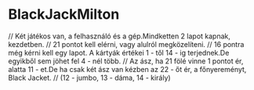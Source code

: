 # BlackJackMilton

 // Két játékos van, a felhasználó és a gép.Mindketten 2 lapot kapnak, kezdetben.
 // 21 pontot kell elérni, vagy alulról megközelíteni.
 // 16 pontra még kérni kell egy lapot. A kártyák értékei 1 - től 14 - ig terjednek.De egyikből sem jöhet fel 4 - nél több.
 // Az ász, ha 21 fölé vinne 1 pontot ér, alatta 11 - et.De ha csak két ász van kézben az 22 - őt ér, a főnyereményt, Black Jacket.
 // (12 - jumbo, 13 - dáma, 14 - király)
